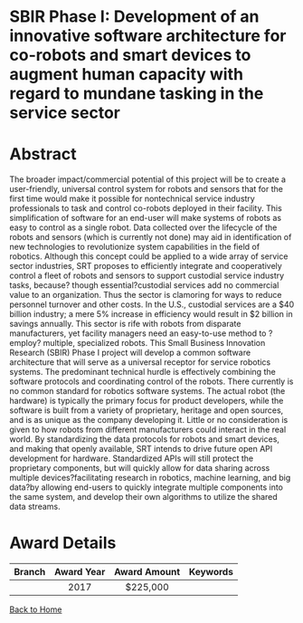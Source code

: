 
SBIR Phase I: Development of an innovative software architecture for co-robots and smart devices to augment human capacity with regard to mundane tasking in the service sector
===============================================================================================================================================================================

# Abstract


The broader impact/commercial potential of this project will be to create a user-friendly, universal control system for robots and sensors that for the first time would make it possible for nontechnical service industry professionals to task and control co-robots deployed in their facility. This simplification of software for an end-user will make systems of robots as easy to control as a single robot. Data collected over the lifecycle of the robots and sensors (which is currently not done) may aid in identification of new technologies to revolutionize system capabilities in the field of robotics. Although this concept could be applied to a wide array of service sector industries, SRT proposes to efficiently integrate and cooperatively control a fleet of robots and sensors to support custodial service industry tasks, because? though essential?custodial services add no commercial value to an organization. Thus the sector is clamoring for ways to reduce personnel turnover and other costs. In the U.S., custodial services are a $40 billion industry; a mere 5% increase in efficiency would result in $2 billion in savings annually. This sector is rife with robots from disparate manufacturers, yet facility managers need an easy-to-use method to ?employ? multiple, specialized robots. This Small Business Innovation Research (SBIR) Phase I project will develop a common software architecture that will serve as a universal receptor for service robotics systems. The predominant technical hurdle is effectively combining the software protocols and coordinating control of the robots. There currently is no common standard for robotics software systems. The actual robot (the hardware) is typically the primary focus for product developers, while the software is built from a variety of proprietary, heritage and open sources, and is as unique as the company developing it. Little or no consideration is given to how robots from different manufacturers could interact in the real world. By standardizing the data protocols for robots and smart devices, and making that openly available, SRT intends to drive future open API development for hardware. Standardized APIs will still protect the proprietary components, but will quickly allow for data sharing across multiple devices?facilitating research in robotics, machine learning, and big data?by allowing end-users to quickly integrate multiple components into the same system, and develop their own algorithms to utilize the shared data streams.  

# Award Details

|Branch|Award Year|Award Amount|Keywords|
| :---: | :---: | :---: | :---: |
||2017|$225,000||
  
  


[Back to Home](https://github.com/chrischow/dod_sbir_awards#276)